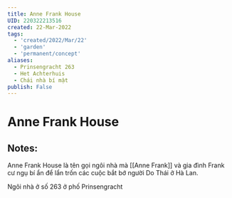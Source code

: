```yaml
---
title: Anne Frank House
UID: 220322213516
created: 22-Mar-2022
tags:
  - 'created/2022/Mar/22'
  - 'garden'
  - 'permanent/concept'
aliases:
  - Prinsengracht 263
  - Het Achterhuis
  - Chái nhà bí mật
publish: False
---
```

# Anne Frank House

## Notes:
Anne Frank House là tên gọi ngôi nhà mà [[Anne Frank]] và gia đình Frank cư ngụ bí ẩn để lẩn trốn các cuộc bắt bớ người Do Thái ở Hà Lan.

Ngôi nhà ở số 263 ở phố Prinsengracht
